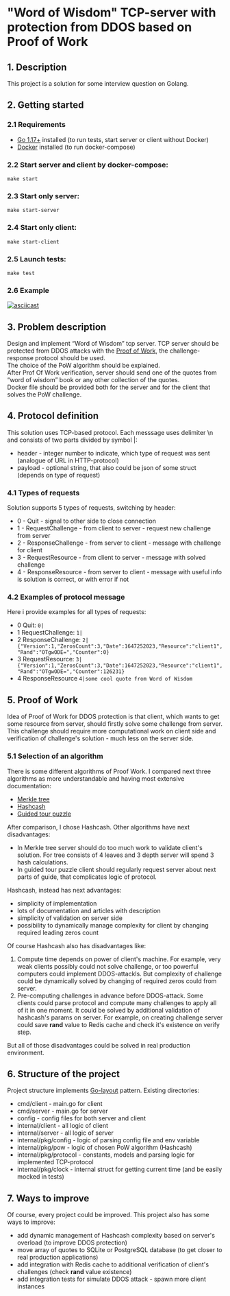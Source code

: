 # "Word of Wisdom" TCP-server with protection from DDOS based on Proof of Work

## 1. Description
This project is a solution for some interview question on Golang.

## 2. Getting started
### 2.1 Requirements
+ [Go 1.17+](https://go.dev/dl/) installed (to run tests, start server or client without Docker)
+ [Docker](https://docs.docker.com/engine/install/) installed (to run docker-compose)

### 2.2 Start server and client by docker-compose:
```
make start
```

### 2.3 Start only server:
```
make start-server
```

### 2.4 Start only client:
```
make start-client
```

### 2.5 Launch tests:
```
make test
```

### 2.6 Example
[![asciicast](https://asciinema.org/a/Fe0tHCl5x4Arzb6WCm5HZsmrp.svg)](https://asciinema.org/a/Fe0tHCl5x4Arzb6WCm5HZsmrp)

## 3. Problem description
Design and implement “Word of Wisdom” tcp server. 
TCP server should be protected from DDOS attacks with the [Proof of Work](https://en.wikipedia.org/wiki/Proof_of_work), 
the challenge-response protocol should be used.  
The choice of the PoW algorithm should be explained.  
After Prof Of Work verification, server should send one of the quotes from “word of wisdom” book or any other collection of the quotes.  
Docker file should be provided both for the server and for the client that solves the PoW challenge.

## 4. Protocol definition
This solution uses TCP-based protocol. Each messsage uses delimiter \n and consists of two parts divided by symbol |:
+ header - integer number to indicate, which type of request was sent (analogue of URL in HTTP-protocol)
+ payload - optional string, that also could be json of some struct (depends on type of request)

### 4.1 Types of requests
Solution supports 5 types of requests, switching by header:
+ 0 - Quit - signal to other side to close connection
+ 1 - RequestChallenge - from client to server - request new challenge from server
+ 2 - ResponseChallenge - from server to client - message with challenge for client
+ 3 - RequestResource - from client to server - message with solved challenge
+ 4 - ResponseResource - from server to client - message with useful info is solution is correct, or with error if not

### 4.2 Examples of protocol message
Here i provide examples for all types of requests:
+ 0 Quit: ```0|```
+ 1 RequestChallenge: ```1|```
+ 2 ResponseChallenge: ```2|{"Version":1,"ZerosCount":3,"Date":1647252023,"Resource":"client1","Rand":"OTgwODE=","Counter":0}```
+ 3 RequestResource: ```3|{"Version":1,"ZerosCount":3,"Date":1647252023,"Resource":"client1","Rand":"OTgwODE=","Counter":126231}```
+ 4 ResponseResource ```4|some cool quote from Word of Wisdom```

## 5. Proof of Work
Idea of Proof of Work for DDOS protection is that client, which wants to get some resource from server, 
should firstly solve some challenge from server. 
This challenge should require more computational work on client side and verification of challenge's solution - much less on the server side.

### 5.1 Selection of an algorithm
There is some different algorithms of Proof Work. 
I compared next three algorithms as more understandable and having most extensive documentation:
+ [Merkle tree](https://en.wikipedia.org/wiki/Merkle_tree)
+ [Hashcash](https://en.wikipedia.org/wiki/Hashcash)
+ [Guided tour puzzle](https://en.wikipedia.org/wiki/Guided_tour_puzzle_protocol)

After comparison, I chose Hashcash. Other algorithms have next disadvantages:
+ In Merkle tree server should do too much work to validate client's solution. For tree consists of 4 leaves and 3 depth server will spend 3 hash calculations.
+ In guided tour puzzle client should regularly request server about next parts of guide, that complicates logic of protocol.

Hashcash, instead has next advantages:
+ simplicity of implementation
+ lots of documentation and articles with description
+ simplicity of validation on server side
+ possibility to dynamically manage complexity for client by changing required leading zeros count

Of course Hashcash also has disadvantages like:

1. Compute time depends on power of client's machine. 
For example, very weak clients possibly could not solve challenge, or too powerful computers could implement DDOS-attackls.
But complexity of challenge could be dynamically solved by changing of required zeros could from server.
2. Pre-computing challenges in advance before DDOS-attack. 
Some clients could parse protocol and compute many challenges to apply all of it in one moment.
It could be solved by additional validation of hashcash's params on server. 
For example, on creating challenge server could save **rand** value to Redis cache and check it's existence on verify step.

But all of those disadvantages could be solved in real production environment. 

## 6. Structure of the project
Project structure implements [Go-layout](https://github.com/golang-standards/project-layout) pattern.
Existing directories:
+ cmd/client - main.go for client
+ cmd/server - main.go for server
+ config - config files for both server and client
+ internal/client - all logic of client
+ internal/server - all logic of server
+ internal/pkg/config - logic of parsing config file and env variable
+ internal/pkg/pow - logic of chosen PoW algorithm (Hashcash)
+ internal/pkg/protocol - constants, models and parsing logic for implemented TCP-protocol
+ internal/pkg/clock - internal struct for getting current time (and be easily mocked in tests)

## 7. Ways to improve
Of course, every project could be improved. This project also has some ways to improve:
+ add dynamic management of Hashcash complexity based on server's overload 
(to improve DDOS protection)
+ move array of quotes to SQLite or PostgreSQL database (to get closer to real production applications)
+ add integration with Redis cache to additional verification of client's challenges (check **rand** value existence)
+ add integration tests for simulate DDOS attack - spawn more client instances